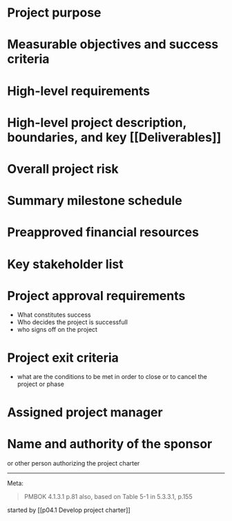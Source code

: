 # Project purpose
# Measurable objectives and success criteria
# High-level requirements
# High-level project description, boundaries, and key [[Deliverables]]
# Overall project risk
# Summary milestone schedule
# Preapproved financial resources
# Key stakeholder list
# Project approval requirements 
* What constitutes success
* Who decides the project is successfull
* who signs off on the project

# Project exit criteria
* what are the conditions to be met in order to close or to cancel the project or phase

# Assigned project manager

# Name and authority of the sponsor
or other person authorizing the project charter


---
Meta:

> PMBOK 4.1.3.1 p.81
> also, based on Table 5-1 in 5.3.3.1, p.155

started by [[p04.1 Develop project charter]]
